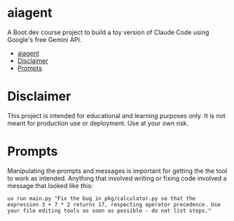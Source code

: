 # aiagent
A Boot.dev course project to build a toy version of Claude Code using Google's free Gemini API.

- [aiagent](#aiagent)
- [Disclaimer](#disclaimer)
- [Prompts](#prompts)

# Disclaimer
This project is intended for educational and learning purposes only. It is not meant for production use or deployment. Use at your own risk.

# Prompts
Manipulating the prompts and messages is important for getting the the tool to work as intended. Anything that involved writing or fixing code involved a message that looked like this:
```shell
uv run main.py "Fix the bug in pkg/calculator.py so that the expression 3 + 7 * 2 returns 17, respecting operator precedence. Use your file editing tools as soon as possible - do not list steps."
```

